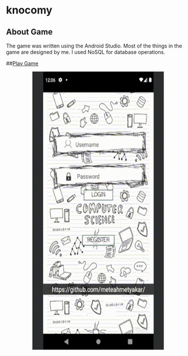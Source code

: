 # knocomy

## About Game
The game was written using the Android Studio. Most of the things in the game are designed by me. I used NoSQL for database operations.

##[Play Game](https://meteahmetyakar.github.io/knocomy/)

<p align="center">
  <img src="https://github.com/meteahmetyakar/knocomy/blob/main/gameplay.gif" width="360" height="760" />
</p>
